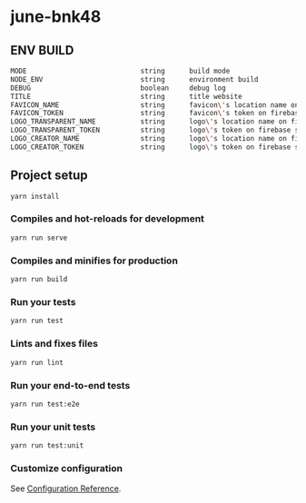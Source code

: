 # june-bnk48

## ENV BUILD
``` bash
MODE                            string      build mode
NODE_ENV                        string      environment build
DEBUG                           boolean     debug log
TITLE                           string      title website
FAVICON_NAME                    string      favicon\'s location name on firebase storage
FAVICON_TOKEN                   string      favicon\'s token on firebase storage
LOGO_TRANSPARENT_NAME           string      logo\'s location name on firebase storage (transparent)
LOGO_TRANSPARENT_TOKEN          string      logo\'s token on firebase storage (transparent)
LOGO_CREATOR_NAME               string      logo\'s location name on firebase storage (creator)
LOGO_CREATOR_TOKEN              string      logo\'s token on firebase storage (creator)
```

## Project setup
```
yarn install
```

### Compiles and hot-reloads for development
```
yarn run serve
```

### Compiles and minifies for production
```
yarn run build
```

### Run your tests
```
yarn run test
```

### Lints and fixes files
```
yarn run lint
```

### Run your end-to-end tests
```
yarn run test:e2e
```

### Run your unit tests
```
yarn run test:unit
```

### Customize configuration
See [Configuration Reference](https://cli.vuejs.org/config/).
